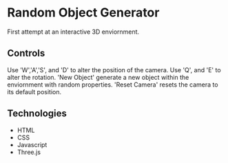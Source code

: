 # Random Object Generator
First attempt at an interactive 3D enviornment.

## Controls
Use 'W','A','S', and 'D' to alter the position of the camera. 
Use 'Q', and 'E' to alter the rotation.
'New Object' generate a new object within the enviornment with random properties.
'Reset Camera' resets the camera to its default position.

## Technologies
- HTML
- CSS
- Javascript
- Three.js